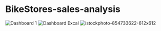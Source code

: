 # BikeStores-sales-analysis
![Dashboard 1](https://github.com/karimdiab97/BikeStores-sales-analysis/assets/101432419/dc7919b5-91bb-4841-8a03-6d8174937240)
![Dashboard Excal](https://github.com/karimdiab97/BikeStores-sales-analysis/assets/101432419/d0cbb5ae-995e-4471-9b5d-713cbd2f1767)
![istockphoto-854733622-612x612](https://github.com/karimdiab97/BikeStores-sales-analysis/assets/101432419/ed7bf5ef-93ae-40a6-aba3-d0a1a56f6dc4)















